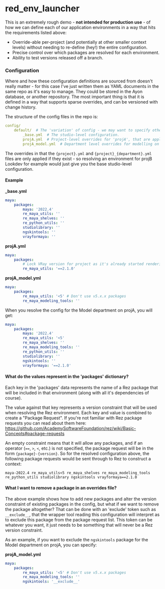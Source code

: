 # red_env_launcher

This is an extremely rough demo - **not intended for production use** - of how we can define each of our application environments in a way that hits the requirements listed above:

* Override-able per-project (and potentially at other smaller context levels) without needing to re-define (hey!) the entire configuration.
* Precise control over which packages are resolved for each environment.
* Ability to test versions released off a branch.

### Configuration

Where and how these configuration definitions are sourced from doesn't really matter - for this case I've just written them as YAML documents in the same repo as it's easy to manage. They could be stored in the Ayon database, or another repository. The most important thing is that it is defined in a way that supports sparse overrides, and can be versioned with change history.

The structure of the config files in the repo is:

```yaml
config/
    default/  # The 'variation' of config - we may want to specify other sets, such as staging etc.
        _base.yml  # The studio-level configuration.
        projA.yml  # Project-level overrides for 'projA', that are applied on top of '_base.yml'
        projA_model.yml  # Department level overrides for modelling on 'projA', which are applied on top of 'projA.yml' and '_base.yml'
```

The overrides in that the `{project}.yml` and `{project}_{department}.yml` files are only applied if they exist - so resolving an environment for projB Lookdev for example would just give you the base studio-level configuration.

#### Example

**_base.yml**
```yaml
maya:
    packages:
        maya: '2022.4'
        re_maya_utils: ''
        re_maya_shelves: ''
        re_python_utils: ''
        studiolibrary: ''
        ngskintools: ''
        vrayformaya: ''
```
**projA.yml**
```yaml
maya:
    packages:
        # Lock VRay version for project as it's already started rendering.
        re_maya_utils: '==2.1.0'
```
**projA_model.yml**
```yaml
maya:
    packages:
        re_maya_utils: '<5' # Don't use v5.x.x packages
        re_maya_modeling_tools: ''
```

When you resolve the config for the Model department on projA, you will get:
```yaml
maya:
    packages:
        maya: '2022.4'
        re_maya_utils: '<5'
        re_maya_shelves: ''
        re_maya_modeling_tools: ''
        re_python_utils: ''
        studiolibrary: ''
        ngskintools: ''
        vrayformaya: '==2.1.0'
```

#### What do the values represent in the 'packages' dictionary?

Each key in the 'packages' data represents the name of a Rez package that will be included in that environment (along with all it's dependencies of course).

The value against that key represents a version constraint that will be used when resolving the Rez environment. Each key and value is combined to create a "Package Request". If you're not familiar with Rez package requests you can read about them here: https://github.com/AcademySoftwareFoundation/rez/wiki/Basic-Concepts#package-requests

An empty constraint means that it will allow any packages, and if an operator (`==`, `>`, `<`, etc.) is not specified, the package request will be in the form `{package}-{version}`. So for the resolved configuration above, the following package requests would be sent through to Rez to construct a context:
```
maya-2022.4 re_maya_utils<5 re_maya_shelves re_maya_modeling_tools re_python_utils studiolibrary ngskintools vrayformaya==2.1.0
```

#### What I want to remove a package in an overrides file?

The above example shows how to add new packages and alter the version constraint of existing packages in the config, but what if we want to remove the package altogether? That can be done with an 'exclude' token such as `__exclude__`, that the wrapper tool reading this configuration will interpret as to exclude this package from the package request list. This token can be whatever you want, it just needs to be something that will never be a Rez version constraint. 

As an example, if you want to exclude the `ngskintools` package for the Model department on projA, you can specify:

**projA_model.yml**
```yaml
maya:
    packages:
        re_maya_utils: '<5' # Don't use v5.x.x packages
        re_maya_modeling_tools: ''
        ngskintools: '__exclude__'
```
